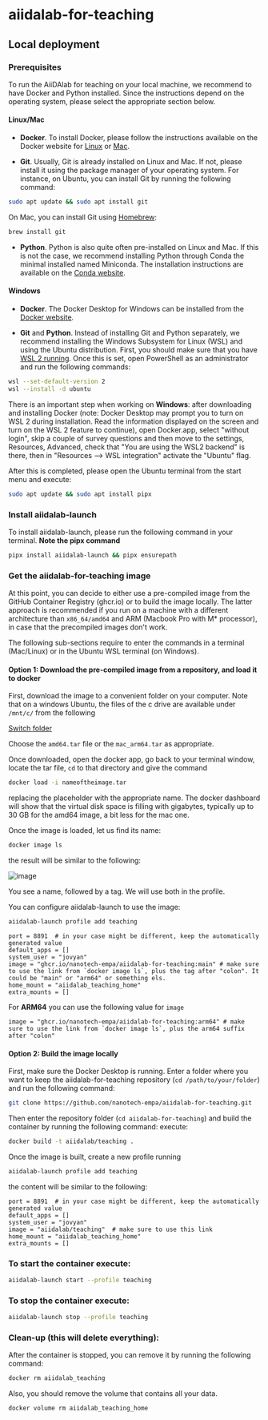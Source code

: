 # aiidalab-for-teaching
## Local deployment

### Prerequisites

To run the AiiDAlab for teaching on your local machine, we recommend to have Docker and Python installed.
Since the instructions depend on the operating system, please select the appropriate section below.

#### Linux/Mac

* **Docker**.
To install Docker, please follow the instructions available on the Docker website for [Linux](https://docs.docker.com/desktop/install/linux-install/) or [Mac](https://docs.docker.com/desktop/install/mac-install/).


* **Git**.
Usually, Git is already installed on Linux and Mac.
If not, please install it using the package manager of your operating system.
For instance, on Ubuntu, you can install Git by running the following command:
```bash
sudo apt update && sudo apt install git
```

On Mac, you can install Git using [Homebrew](https://brew.sh/):
```bash
brew install git
```

* **Python**.
Python is also quite often pre-installed on Linux and Mac.
If this is not the case, we recommend installing Python through Conda the minimal installed named Miniconda.
The installation instructions are available on the [Conda website](https://docs.conda.io/en/latest/miniconda.html).


#### Windows

* **Docker**.
The Docker Desktop for Windows can be installed from the [Docker website](https://docs.docker.com/desktop/install/windows-install/).



* **Git** and **Python**.
Instead of installing Git and Python separately, we recommend installing the Windows Subsystem for Linux (WSL) and using the Ubuntu distribution.
First, you should make sure that you have [WSL 2 running](https://docs.docker.com/desktop/wsl/).
Once this is set, open PowerShell as an administrator and run the following commands:
```bash
wsl --set-default-version 2
wsl --install -d ubuntu
```

There is an important step when working on **Windows**: after downloading and installing Docker (note: Docker Desktop may prompt you to turn on WSL 2 during installation. Read the information displayed on the screen and turn on the WSL 2 feature to continue), open Docker.app, select "without login", skip a couple of survey questions and then move to the settings, Resources, Advanced, check that "You are using the WSL2 backend" is there, then in "Resources --> WSL integration" activate the "Ubuntu" flag.


After this is completed, please open the Ubuntu terminal from the start menu and execute:
```bash
sudo apt update && sudo apt install pipx
```


### Install aiidalab-launch

To install aiidalab-launch, please run the following command in your terminal. **Note the pipx command**

```bash
pipx install aiidalab-launch && pipx ensurepath
```



### Get the aiidalab-for-teaching image

At this point, you can decide to either use a pre-compiled image from the GitHub Container Registry (ghcr.io) or to build the image locally.
The latter approach is recommended if you run on a machine with a different architecture than `x86_64/amd64` and ARM (Macbook Pro with M* processor), in case that the precompiled images don't work.

The following sub-sections require to enter the commands in a terminal (Mac/Linux) or in the Ubuntu WSL terminal (on Windows).

#### Option 1: Download the pre-compiled image from a repository, and load it to docker

First, download the image to a convenient folder on your computer. Note that on a windows Ubuntu, the files of the c drive are available under `/mnt/c/`
from the following

[Switch folder](https://drive.switch.ch/index.php/s/Z98VSuegodCYiog)

Choose the `amd64.tar` file or the `mac_arm64.tar` as appropriate. 

Once downloaded, open the docker app, go back to your terminal window, locate the tar file, `cd` to that directory and give the command

```bash
docker load -i nameoftheimage.tar
```
replacing the placeholder with the appropriate name. 
The docker dashboard will show that the virtual disk space is filling with gigabytes, typically up to 30 GB for the amd64 image, a bit less for the mac one. 

Once the image is loaded, let us find its name:
```bash
docker image ls
```

the result will be similar to the following:

![image](https://github.com/user-attachments/assets/325e06de-50a9-45c5-b91e-ee4ff08582d4)

You see a name, followed by a tag. We will use both in the profile.

You can configure aiidalab-launch to use the image:
```bash
aiidalab-launch profile add teaching
```

```
port = 8891  # in your case might be different, keep the automatically generated value
default_apps = []
system_user = "jovyan"
image = "ghcr.io/nanotech-empa/aiidalab-for-teaching:main" # make sure to use the link from `docker image ls`, plus the tag after "colon". It could be "main" or "arm64" or something els.
home_mount = "aiidalab_teaching_home"
extra_mounts = []
```
For **ARM64** you can use the following value for ```image```
```
image = "ghcr.io/nanotech-empa/aiidalab-for-teaching:arm64" # make sure to use the link from `docker image ls`, plus the arm64 suffix after "colon"
```


#### Option 2: Build the image locally

First, make sure the Docker Desktop is running.
Enter a folder where you want to keep the aiidalab-for-teaching repository (`cd /path/to/your/folder`) and run the following command:

```bash
git clone https://github.com/nanotech-empa/aiidalab-for-teaching.git
```
Then enter the repository folder (`cd aiidalab-for-teaching`) and build the container by running the following command:
execute:

```bash
docker build -t aiidalab/teaching .
```

Once the image is built, create a new profile running

```bash
aiidalab-launch profile add teaching
```
the content will be similar to the following:
```
port = 8891  # in your case might be different, keep the automatically generated value
default_apps = []
system_user = "jovyan"
image = "aiidalab/teaching"  # make sure to use this link
home_mount = "aiidalab_teaching_home"
extra_mounts = []
```

### To start the container execute:
```bash
aiidalab-launch start --profile teaching
```
### To stop the container execute:
```bash
aiidalab-launch stop --profile teaching
```
### Clean-up (this will delete everything):

After the container is stopped, you can remove it by running the following command:
```bash
docker rm aiidalab_teaching
```
Also, you should remove the volume that contains all your data.
```bash
docker volume rm aiidalab_teaching_home
```
